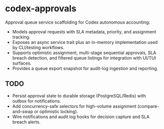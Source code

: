 # codex-approvals

Approval queue service scaffolding for Codex autonomous accounting:

- Models approval requests with SLA metadata, priority, and assignment tracking.
- Exposes an async service trait plus an in-memory implementation used by CLI/testing workflows.
- Supports optimistic assignment, multi-stage sequential approvals, SLA breach detection, and filtered queue listings for integration with UI/TUI surfaces.
- Provides a queue export snapshot for audit-log ingestion and reporting.

## TODO
- Persist approval state to durable storage (PostgreSQL/Redis) with outbox for notifications.
- Add concurrency-safe selectors for high-volume assignment (compare-and-swap or optimistic locking).
- Wire notifications and audit log hooks for decision capture and SLA breach alerts.
